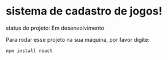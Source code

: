 # sistema de cadastro de jogos!

status do projeto: Em desenvolvimento

Para rodar esse projeto na sua máquina, por favor digite: 

```
npm install react
```
